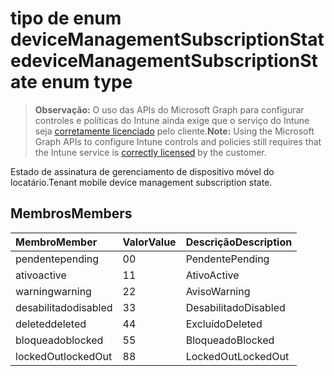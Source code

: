 # <a name="devicemanagementsubscriptionstate-enum-type"></a><span data-ttu-id="ac009-101">tipo de enum deviceManagementSubscriptionState</span><span class="sxs-lookup"><span data-stu-id="ac009-101">deviceManagementSubscriptionState enum type</span></span>

> <span data-ttu-id="ac009-102">**Observação:** O uso das APIs do Microsoft Graph para configurar controles e políticas do Intune ainda exige que o serviço do Intune seja [corretamente licenciado](https://go.microsoft.com/fwlink/?linkid=839381) pelo cliente.</span><span class="sxs-lookup"><span data-stu-id="ac009-102">**Note:** Using the Microsoft Graph APIs to configure Intune controls and policies still requires that the Intune service is [correctly licensed](https://go.microsoft.com/fwlink/?linkid=839381) by the customer.</span></span>

<span data-ttu-id="ac009-103">Estado de assinatura de gerenciamento de dispositivo móvel do locatário.</span><span class="sxs-lookup"><span data-stu-id="ac009-103">Tenant mobile device management subscription state.</span></span>
## <a name="members"></a><span data-ttu-id="ac009-104">Membros</span><span class="sxs-lookup"><span data-stu-id="ac009-104">Members</span></span>
|<span data-ttu-id="ac009-105">Membro</span><span class="sxs-lookup"><span data-stu-id="ac009-105">Member</span></span>|<span data-ttu-id="ac009-106">Valor</span><span class="sxs-lookup"><span data-stu-id="ac009-106">Value</span></span>|<span data-ttu-id="ac009-107">Descrição</span><span class="sxs-lookup"><span data-stu-id="ac009-107">Description</span></span>|
|:---|:---|:---|
|<span data-ttu-id="ac009-108">pendente</span><span class="sxs-lookup"><span data-stu-id="ac009-108">pending</span></span>|<span data-ttu-id="ac009-109">0</span><span class="sxs-lookup"><span data-stu-id="ac009-109">0</span></span>|<span data-ttu-id="ac009-110">Pendente</span><span class="sxs-lookup"><span data-stu-id="ac009-110">Pending</span></span>|
|<span data-ttu-id="ac009-111">ativo</span><span class="sxs-lookup"><span data-stu-id="ac009-111">active</span></span>|<span data-ttu-id="ac009-112">1</span><span class="sxs-lookup"><span data-stu-id="ac009-112">1</span></span>|<span data-ttu-id="ac009-113">Ativo</span><span class="sxs-lookup"><span data-stu-id="ac009-113">Active</span></span>|
|<span data-ttu-id="ac009-114">warning</span><span class="sxs-lookup"><span data-stu-id="ac009-114">warning</span></span>|<span data-ttu-id="ac009-115">2</span><span class="sxs-lookup"><span data-stu-id="ac009-115">2</span></span>|<span data-ttu-id="ac009-116">Aviso</span><span class="sxs-lookup"><span data-stu-id="ac009-116">Warning</span></span>|
|<span data-ttu-id="ac009-117">desabilitado</span><span class="sxs-lookup"><span data-stu-id="ac009-117">disabled</span></span>|<span data-ttu-id="ac009-118">3</span><span class="sxs-lookup"><span data-stu-id="ac009-118">3</span></span>|<span data-ttu-id="ac009-119">Desabilitado</span><span class="sxs-lookup"><span data-stu-id="ac009-119">Disabled</span></span>|
|<span data-ttu-id="ac009-120">deleted</span><span class="sxs-lookup"><span data-stu-id="ac009-120">deleted</span></span>|<span data-ttu-id="ac009-121">4</span><span class="sxs-lookup"><span data-stu-id="ac009-121">4</span></span>|<span data-ttu-id="ac009-122">Excluído</span><span class="sxs-lookup"><span data-stu-id="ac009-122">Deleted</span></span>|
|<span data-ttu-id="ac009-123">bloqueado</span><span class="sxs-lookup"><span data-stu-id="ac009-123">blocked</span></span>|<span data-ttu-id="ac009-124">5</span><span class="sxs-lookup"><span data-stu-id="ac009-124">5</span></span>|<span data-ttu-id="ac009-125">Bloqueado</span><span class="sxs-lookup"><span data-stu-id="ac009-125">Blocked</span></span>|
|<span data-ttu-id="ac009-126">lockedOut</span><span class="sxs-lookup"><span data-stu-id="ac009-126">lockedOut</span></span>|<span data-ttu-id="ac009-127">8</span><span class="sxs-lookup"><span data-stu-id="ac009-127">8</span></span>|<span data-ttu-id="ac009-128">LockedOut</span><span class="sxs-lookup"><span data-stu-id="ac009-128">LockedOut</span></span>|



